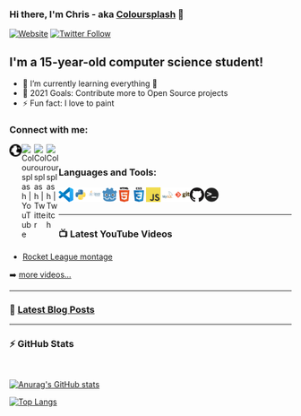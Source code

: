 ### Hi there, I'm Chris - aka [Coloursplash][website] 👋

[![Website](https://img.shields.io/website?label=coloursplash.net&style=for-the-badge&url=https%3A%2Fwww.coloursplash.net)][website]
[![Twitter Follow](https://img.shields.io/twitter/follow/_coloursplash_?color=1DA1F2&logo=twitter&style=for-the-badge)](https://twitter.com/intent/follow?original_referer=https://github.com/_Coloursplash_&screen_name=_Coloursplash_)

## I'm a 15-year-old computer science student!

- 🌱 I’m currently learning everything 🤣
- 🥅 2021 Goals: Contribute more to Open Source projects
- ⚡ Fun fact: I love to paint

### Connect with me:

[<img align="left" alt="Coloursplash.com" width="22px" src="https://raw.githubusercontent.com/iconic/open-iconic/master/svg/globe.svg" />][website]
[<img align="left" alt="Coloursplash | YouTube" width="22px" src="https://cdn.jsdelivr.net/npm/simple-icons@v3/icons/youtube.svg" />][youtube]
[<img align="left" alt="Coloursplash | Twitter" width="22px" src="https://cdn.jsdelivr.net/npm/simple-icons@v3/icons/twitter.svg" />][twitter]
[<img align="left" alt="Coloursplash | Twitch" width="22px" src="https://cdn.jsdelivr.net/npm/simple-icons@v3/icons/twitch.svg" />][twitch]

<br />

### Languages and Tools:

[<img align="left" alt="Visual Studio Code" width="26px" src="https://raw.githubusercontent.com/github/explore/80688e429a7d4ef2fca1e82350fe8e3517d3494d/topics/visual-studio-code/visual-studio-code.png" />][website]
[<img align="left" alt="Python" width="26px" src="https://raw.githubusercontent.com/github/explore/80688e429a7d4ef2fca1e82350fe8e3517d3494d/topics/python/python.png" />][website]
[<img align="left" alt="Java" width="26px" src="https://raw.githubusercontent.com/github/explore/80688e429a7d4ef2fca1e82350fe8e3517d3494d/topics/java/java.png" />][website]
[<img align="left" alt="Godot" width="26px" src="https://raw.githubusercontent.com/github/explore/80688e429a7d4ef2fca1e82350fe8e3517d3494d/topics/godot/godot.png" />][website]
[<img align="left" alt="HTML5" width="26px" src="https://raw.githubusercontent.com/github/explore/80688e429a7d4ef2fca1e82350fe8e3517d3494d/topics/html/html.png" />][website]
[<img align="left" alt="CSS3" width="26px" src="https://raw.githubusercontent.com/github/explore/80688e429a7d4ef2fca1e82350fe8e3517d3494d/topics/css/css.png" />][website]
[<img align="left" alt="JavaScript" width="26px" src="https://raw.githubusercontent.com/github/explore/80688e429a7d4ef2fca1e82350fe8e3517d3494d/topics/javascript/javascript.png" />][website]
[<img align="left" alt="MySQL" width="26px" src="https://raw.githubusercontent.com/github/explore/80688e429a7d4ef2fca1e82350fe8e3517d3494d/topics/mysql/mysql.png" />][website]
[<img align="left" alt="Git" width="26px" src="https://raw.githubusercontent.com/github/explore/80688e429a7d4ef2fca1e82350fe8e3517d3494d/topics/git/git.png" />][website]
[<img align="left" alt="GitHub" width="26px" src="https://raw.githubusercontent.com/github/explore/78df643247d429f6cc873026c0622819ad797942/topics/github/github.png" />][website]
[<img align="left" alt="Terminal" width="26px" src="https://raw.githubusercontent.com/github/explore/80688e429a7d4ef2fca1e82350fe8e3517d3494d/topics/terminal/terminal.png" />][website]

<br />
<br />

---

### 📺 Latest YouTube Videos

<!-- YOUTUBE:START -->
- [Rocket League montage](https://www.youtube.com/watch?v=lrxZa-oJ3gg)
<!-- YOUTUBE:END -->

➡️ [more videos...](https://www.coloursplash.net/youtube)

---

### 📕 [Latest Blog Posts](https://www.coloursplash.net/blog)

---

### ⚡ GitHub Stats</summary>
<br />

[![Anurag's GitHub stats](https://github-readme-stats.vercel.app/api?username=coloursplash&count_private=true&bg_color=30,E86444,904E95&text_color=fff&title_color=fff&hide_border=true)](https://github.com/anuraghazra/github-readme-stats)

[![Top Langs](https://github-readme-stats.vercel.app/api/top-langs/?username=coloursplash&layout=compact&bg_color=30,E86444,904E95&text_color=fff&title_color=fff&hide_border=true)](https://github.com/anuraghazra/github-readme-stats)


[website]: https://www.coloursplash.net
[twitter]: https://www.coloursplash/twitter
[youtube]: https://www.coloursplash/youtube
[twitch]: https://www.coloursplash/twitch